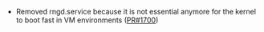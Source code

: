 - Removed rngd.service because it is not essential anymore for the kernel to boot fast in VM environments ([PR#1700](https://github.com/flatcar-linux/coreos-overlay/pull/1700))
